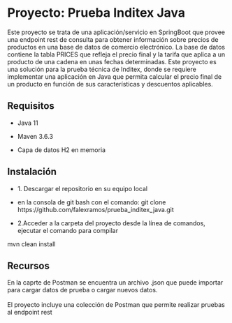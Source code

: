 # Proyecto: Prueba Inditex Java
<p>Este proyecto se trata de una aplicación/servicio en SpringBoot que provee una endpoint rest de consulta para obtener información sobre precios de productos en una base de datos de comercio electrónico. La base de datos contiene la tabla PRICES que refleja el precio final y la tarifa que aplica a un producto de una cadena en unas fechas determinadas.
Este proyecto es una solución para la prueba técnica de Inditex, donde se requiere implementar una aplicación en Java que permita calcular el precio final de un producto en función de sus características y descuentos aplicables.</p>

<h2>Requisitos</h2>
<ul> <li> Java 11</li></ul> 
<ul> <li> Maven 3.6.3</li></ul> 
<ul> <li> Capa de datos H2 en memoria </li></ul> 

<h2>Instalación</h2>
<ul> <li>1. Descargar el repositorio en su equipo local </li></ul> 
<ul> <li> en la consola de git bash con el comando: git clone https://github.com/falexramos/prueba_inditex_java.git</li></ul> 
<ul> <li>2.Acceder a la carpeta del proyecto desde la línea de comandos, ejecutar el comando para compilar </li></ul> <span> mvn clean install </span>

<h2>Recursos</h2>
<p>En la caprte de Postman se encuentra un archivo .json que puede importar para cargar datos de prueba o cargar nuevos datos. <br></br>El proyecto incluye una colección de Postman que permite realizar pruebas al endpoint rest</p>



